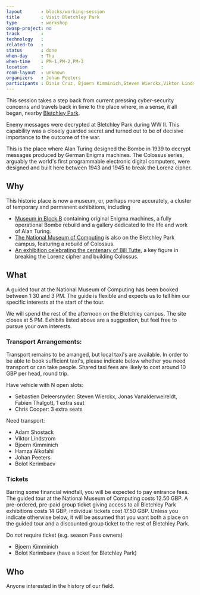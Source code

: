 ```yaml
---
layout       : blocks/working-session
title        : Visit Bletchley Park
type         : workshop
owasp-project: no
track        :
technology   :
related-to   :
status       : done
when-day     : Thu
when-time    : PM-1,PM-2,PM-3
location     :
room-layout  : unknown
organizers   : Johan Peeters
participants : Dinis Cruz, Bjoern Kimminich,Steven Wierckx,Viktor Lindstrom, Sebastien Deleersnyder, Jonas Vanalderweireldt, Fabien Thalgott, Bolot Kerimbaev
---
```


This session takes a step back from current pressing cyber-security concerns and travels back in time to the place where, in a sense, it all began, nearby [Bletchley Park](https://bletchleypark.org.uk/).

Enemy messages were decrypted at Bletchley Park during WW II. This capability was a closely guarded secret and turned out to be of decisive importance to the outcome of the war.

This is the place where Alan Turing designed the Bombe in 1939 to decrypt messages produced by German Enigma machines. The Colossus series, arguably the world's first programmable electronic digital computers, were designed and built here between 1943 and 1945 to break the Lorenz cipher.

## Why

This historic place is now a museum, or, perhaps more accurately, a cluster of temporary and permanent exhibitions, including

* [Museum in Block B](https://bletchleypark.org.uk/visit-us/what-to-see/museum-in-block-b) containing original Enigma machines, a fully operational Bombe rebuild and a gallery dedicated to the life and work of Alan Turing.
* [The National Museum of Computing](http://www.tnmoc.org/) is also on the Bletchley Park campus, featuring a rebuild of Colossus.
* [An exhibition celebrating the centenary of Bill Tutte](https://bletchleypark.org.uk/whats-on/bill-tutte-mathematician-codebreaker), a key figure in breaking the Lorenz cipher and building Colossus.

## What

A guided tour at the National Museum of Computing has been booked between 1:30 and 3 PM. The guide is flexible and expects us to tell him our specific interests at the start of the tour.

We will spend the rest of the afternoon on the Bletchley campus. The site closes at 5 PM.
Exhibits listed above are a suggestion, but feel free to pursue your own interests.

### Transport Arrangements:

Transport remains to be arranged, but local taxi's are available. In order to be able to book sufficient taxi's, please indicate below whether you need transport or can take people. Shared taxi fees are likely to cost around 10 GBP per head, round trip.

Have vehicle with N open slots:
* Sebastien Deleersnyder: Steven Wierckx, Jonas Vanalderweireldt, Fabien Thalgott, 1 extra seat
* Chris Cooper: 3 extra seats

Need transport:
* Adam Shostack
* Viktor Lindstrom
* Bjoern Kimminich
* Hamza Alkofahi
* Johan Peeters
* Bolot Kerimbaev

### Tickets

Barring some financial windfall, you will be expected to pay entrance fees. The guided tour at the National Museum of Computing costs 12.50 GBP. A pre-ordered, pre-paid group ticket giving access to all Bletchley Park exhibitions costs 14 GBP, individual tickets cost 17.50 GBP. Unless you indicate otherwise below, it will be assumed that you want both a place on the guided tour and a discounted group ticket to the rest of Bletchley Park.

Do *not* require ticket (e.g. season Pass owners)
* Bjoern Kimminich
* Bolot Kerimbaev (have a ticket for Bletchley Park)

## Who

Anyone interested in the history of our field.
